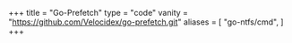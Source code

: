 +++
title = "Go-Prefetch"
type = "code"
vanity = "https://github.com/Velocidex/go-prefetch.git"
aliases = [
    "go-ntfs/cmd",
]
+++